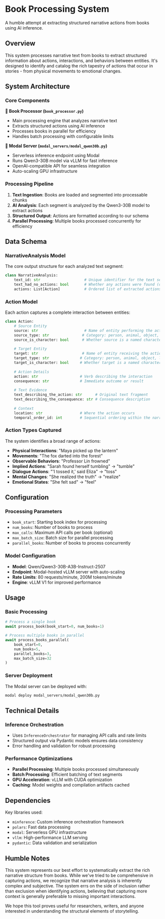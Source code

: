 # Book Processing System

A humble attempt at extracting structured narrative actions from books using AI inference.

## Overview

This system processes narrative text from books to extract structured information about actions, interactions, and behaviors between entities. It's designed to identify and catalog the rich tapestry of actions that occur in stories - from physical movements to emotional changes.

## System Architecture

### Core Components

**📖 Book Processor (`book_processor.py`)**
- Main processing engine that analyzes narrative text
- Extracts structured actions using AI inference
- Processes books in parallel for efficiency
- Handles batch processing with configurable limits

**🚀 Modal Server (`modal_servers/modal_qwen30b.py`)**
- Serverless inference endpoint using Modal
- Runs Qwen3-30B model via vLLM for fast inference
- OpenAI-compatible API for seamless integration
- Auto-scaling GPU infrastructure

### Processing Pipeline

1. **Text Ingestion**: Books are loaded and segmented into processable chunks
2. **AI Analysis**: Each segment is analyzed by the Qwen3-30B model to extract actions
3. **Structured Output**: Actions are formatted according to our schema
4. **Parallel Processing**: Multiple books processed concurrently for efficiency

## Data Schema

### NarrativeAnalysis Model

The core output structure for each analyzed text segment:

```python
class NarrativeAnalysis:
    text_id: str                    # Unique identifier for the text segment
    text_had_no_actions: bool       # Whether any actions were found (default: False)
    actions: List[Action]           # Ordered list of extracted actions
```

### Action Model

Each action captures a complete interaction between entities:

```python
class Action:
    # Source Entity
    source: str                     # Name of entity performing the action
    source_type: str               # Category: person, animal, object, location
    source_is_character: bool      # Whether source is a named character
    
    # Target Entity  
    target: str                    # Name of entity receiving the action
    target_type: str              # Category: person, animal, object, location
    target_is_character: bool     # Whether target is a named character
    
    # Action Details
    action: str                   # Verb describing the interaction
    consequence: str              # Immediate outcome or result
    
    # Text Evidence
    text_describing_the_action: str      # Original text fragment
    text_describing_the_consequence: str # Consequence description
    
    # Context
    location: str                 # Where the action occurs
    temporal_order_id: int        # Sequential ordering within the narrative
```

### Action Types Captured

The system identifies a broad range of actions:

- **Physical Interactions**: "Maya picked up the lantern"
- **Movements**: "The fox darted into the forest" 
- **Observable Behaviors**: "Professor Lin frowned"
- **Implied Actions**: "Sarah found herself tumbling" → "tumble"
- **Dialogue Actions**: "'I tossed it,' said Eliza" → "toss"
- **Mental Changes**: "She realized the truth" → "realize"
- **Emotional States**: "She felt sad" → "feel"

## Configuration

### Processing Parameters

- `book_start`: Starting book index for processing
- `num_books`: Number of books to process
- `max_calls`: Maximum API calls per book (optional)
- `max_batch_size`: Batch size for parallel processing
- `parallel_books`: Number of books to process concurrently

### Model Configuration

- **Model**: Qwen/Qwen3-30B-A3B-Instruct-2507
- **Endpoint**: Modal-hosted vLLM server with auto-scaling
- **Rate Limits**: 80 requests/minute, 200M tokens/minute
- **Engine**: vLLM V1 for improved performance

## Usage

### Basic Processing

```python
# Process a single book
await process_book(book_start=0, num_books=1)

# Process multiple books in parallel
await process_books_parallel(
    book_start=0, 
    num_books=5, 
    parallel_books=3,
    max_batch_size=32
)
```

### Server Deployment

The Modal server can be deployed with:

```bash
modal deploy modal_servers/modal_qwen30b.py
```

## Technical Details

### Inference Orchestration

- Uses `InferenceOrchestrator` for managing API calls and rate limits
- Structured output via Pydantic models ensures data consistency
- Error handling and validation for robust processing

### Performance Optimizations

- **Parallel Processing**: Multiple books processed simultaneously
- **Batch Processing**: Efficient batching of text segments
- **GPU Acceleration**: vLLM with CUDA optimization
- **Caching**: Model weights and compilation artifacts cached

## Dependencies

Key libraries used:
- `minference`: Custom inference orchestration framework
- `polars`: Fast data processing
- `modal`: Serverless GPU infrastructure
- `vllm`: High-performance LLM serving
- `pydantic`: Data validation and serialization

## Humble Notes

This system represents our best effort to systematically extract the rich narrative structure from books. While we've tried to be comprehensive in capturing actions, we recognize that narrative analysis is inherently complex and subjective. The system errs on the side of inclusion rather than exclusion when identifying actions, believing that capturing more context is generally preferable to missing important interactions.

We hope this tool proves useful for researchers, writers, and anyone interested in understanding the structural elements of storytelling.
